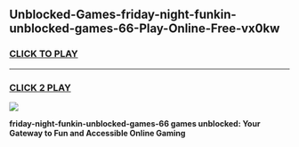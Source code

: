
## Unblocked-Games-friday-night-funkin-unblocked-games-66-Play-Online-Free-vx0kw
<h3>
<a href="https://premium76.site?title=friday-night-funkin-unblocked-games-66&ref=26A">CLICK TO PLAY</a></h3>
<hr>

<h3>
<a href="https://premium76.site?title=friday-night-funkin-unblocked-games-66&ref=26A">CLICK 2 PLAY</a>
  
</h3>

<a href="https://premium76.site?title=friday-night-funkin-unblocked-games-66&ref=26A"><img src="https://clearcache.store/games.png"></a>


**friday-night-funkin-unblocked-games-66 games unblocked: Your Gateway to Fun and Accessible Online Gaming**
